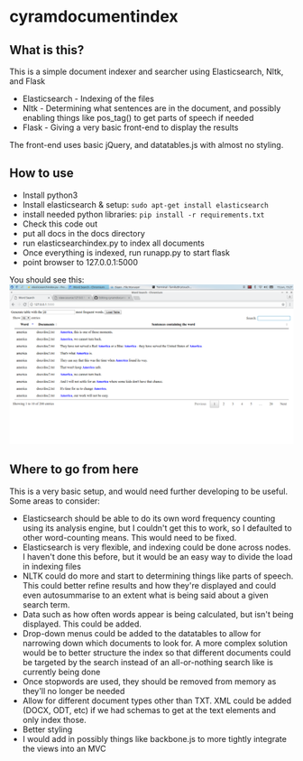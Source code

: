 # cyramdocumentindex

## What is this?
This is a simple document indexer and searcher using Elasticsearch, Nltk, and Flask

* Elasticsearch - Indexing of the files
* Nltk - Determining what sentences are in the document, and possibly enabling things like pos_tag() to get parts of speech if needed
* Flask - Giving a very basic front-end to display the results

The front-end uses basic jQuery, and datatables.js with almost no styling.

## How to use
* Install python3
* Install elasticsearch & setup: ```sudo apt-get install elasticsearch```
* install needed python libraries:  ```pip install -r requirements.txt```
* Check this code out
* put all docs in the docs directory
* run elasticsearchindex.py to index all documents
* Once everything is indexed, run runapp.py to start flask
* point browser to 127.0.0.1:5000

You should see this:
<img src='screenshot.png'>

## Where to go from here
This is a very basic setup, and would need further developing to be useful.  Some areas to consider:
* Elasticsearch should be able to do its own word frequency counting using its analysis engine, but I couldn't get this to work, so I defaulted to other word-counting means.  This would need to be fixed.
* Elasticsearch is very flexible, and indexing could be done across nodes.  I haven't done this before, but it would be an easy way to divide the load in indexing files
* NLTK could do more and start to determining things like parts of speech.  This could better refine results and how they're displayed and could even autosummarise to an extent what is being said about a given search term.
* Data such as how often words appear is being calculated, but isn't being displayed.  This could be added.
* Drop-down menus could be added to the datatables to allow for narrowing down which documents to look for.  A more complex solution would be to better structure the index so that different documents could be targeted by the search instead of an all-or-nothing search like is currently being done
* Once stopwords are used, they should be removed from memory as they'll no longer be needed
* Allow for different document types other than TXT.   XML could be added (DOCX, ODT, etc) if we had schemas to get at the text elements and only index those.
* Better styling
* I would add in possibly things like backbone.js to more tightly integrate the views into an MVC
